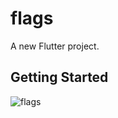 # flags

A new Flutter project.

## Getting Started

![flags](https://user-images.githubusercontent.com/97092734/151106092-db8b0a2a-b78a-40eb-84ae-79d1a26d4ce1.PNG)
